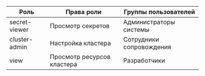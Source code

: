 | Роль          | Права роли                 | Группы пользователей     |
|---------------|----------------------------|--------------------------|
| secret-viewer | Просмотр секретов          | Администраторы системы   |
| cluster-admin | Настройка кластера         | Сотрудники сопровождения |
| view          | Просмотр ресурсов кластера | Разработчики             |
